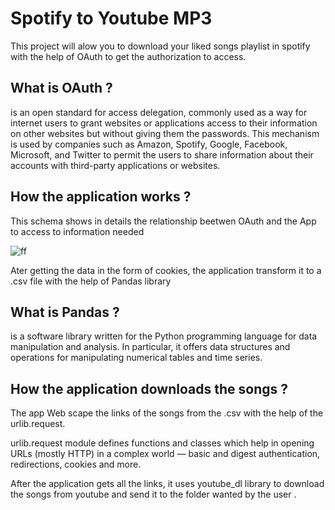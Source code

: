 <H1>Spotify to Youtube MP3</H1>
<p>This project will alow you to download your liked songs playlist in spotify with the help of OAuth to get the authorization to access. </p>

<H2> What is OAuth ? </H2>
<p>is an open standard for access delegation, commonly used as a way for internet users to grant websites or applications access to their information on other websites but without giving them the passwords. This mechanism is used by companies such as Amazon, Spotify, Google, Facebook, Microsoft, and Twitter to permit the users to share information about their accounts with third-party applications or websites.</p>

<H2> How the application works ? </H2>
<p> This schema shows in details the relationship beetwen OAuth and the App to access to information needed </p>



![ff](https://user-images.githubusercontent.com/58567636/195393125-40e18191-ae4c-4be4-add7-b1249d93b41e.png)

<p> Ater getting the data in the form of cookies, the application transform it to a .csv file with the help of Pandas library </p>
<H2> What is Pandas ? </H2>
<p> is a software library written for the Python programming language for data manipulation and analysis. In particular, it offers data structures and operations for manipulating numerical tables and time series. </p>

<H2> How the application downloads the songs ? </H2>
<p> The app Web scape the links of the songs from the .csv with the help of the urlib.request.</p>
<p> urlib.request module defines functions and classes which help in opening URLs (mostly HTTP) in a complex world — basic and digest authentication, redirections, cookies and more. </p>
<p>After the application gets all the links, it uses youtube_dl library to download the songs from youtube and send it to the folder wanted by the user .</p>

